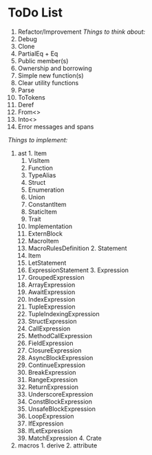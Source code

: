 # ToDo List
 1. Refactor/Improvement
  *Things to think about:*
   1. Debug
   2. Clone
   3. PartialEq + Eq
   4. Public member(s)
   5. Ownership and borrowing
   6. Simple new function(s)
   7. Clear utility functions
   8. Parse
   9. ToTokens
   10. Deref
   11. From<>
   12. Into<>
   13. Error messages and spans

  *Things to implement:*
   1. ast
     1. Item
       1. VisItem
         1. Function
         2. TypeAlias
         3. Struct
         4. Enumeration
         5. Union
         6. ConstantItem
         7. StaticItem
         8. Trait
         9. Implementation
         10. ExternBlock
       2. MacroItem
         1. MacroRulesDefinition
     2. Statement
       1. Item
       2. LetStatement
       3. ExpressionStatement
     3. Expression
       1. GroupedExpression
       2. ArrayExpression
       3. AwaitExpression
       4. IndexExpression
       5. TupleExpression
       6. TupleIndexingExpression
       7. StructExpression
       8. CallExpression
       9. MethodCallExpression
       10. FieldExpression
       11. ClosureExpression
       12. AsyncBlockExpression
       13. ContinueExpression
       14. BreakExpression
       15. RangeExpression
       16. ReturnExpression
       17. UnderscoreExpression
       18. ConstBlockExpression
       19. UnsafeBlockExpression
       20. LoopExpression
       21. IfExpression
       22. IfLetExpression
       23. MatchExpression
     4. Crate
   2. macros
     1. derive
     2. attribute